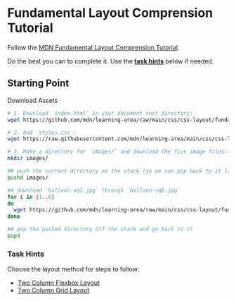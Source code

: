 # Fundamental Layout Comprension Tutorial

Follow the [MDN Fundamental Layout Comprension Tutorial](https://developer.mozilla.org/en-US/docs/Learn/CSS/CSS_layout/Fundamental_Layout_Comprehension).

Do the best you can to complete it. Use the **[task hints](#task-hints)** below if needed.

## Starting Point

Download Assets

```bash
# 1. Download `index.html` in your document root directory:
wget https://github.com/mdn/learning-area/raw/main/css/css-layout/fundamental-layout-comprehension/index.html

# 2. And `styles.css`:
wget https://raw.githubusercontent.com/mdn/learning-area/main/css/css-layout/fundamental-layout-comprehension/styles.css

# 3. Make a directory for `images/` and download the five image files:
mkdir images/

## push the current directory on the stack (so we can pop back to it later) and change into it
pushd images/

## download `balloon-sq1.jpg` through `balloon-sq6.jpg` 
for i in {1..6}
do
  wget https://github.com/mdn/learning-area/raw/main/css/css-layout/fundamental-layout-comprehension/images/balloon-sq${i}.jpg
done

## pop the pushed directory off the stack and go back to it
popd

```

### Task Hints

Choose the layout method for steps to follow:

* [Two Column Flexbox Layout](two-col-flexbox-tasks.md)
* [Two Column Grid Layout](two-col-grid-tasks.md)
